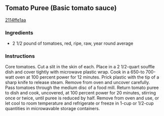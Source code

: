 ## Tomato Puree (Basic tomato sauce)

[2114ffe1aa](http://cooking.nytimes.com/recipes/6434)

### Ingredients

 - 2 1/2 pound of tomatoes, red, ripe, raw, year round average

### Instructions

Core tomatoes. Cut a slit in the skin of each. Place in a 2 1/2-quart souffle dish and cover tightly with microwave plastic wrap. Cook in a 650-to 700-watt oven at 100 percent power for 12 minutes. Prick plastic with the tip of a sharp knife to release steam. Remove from oven and uncover carefully. Pass tomatoes through the medium disc of a food mill. Return tomato puree to dish and cook, uncovered, at 100 percent power for 20 minutes, stirring once or twice, until puree is reduced by half. Remove from oven and use, or let cool to room temperature and refrigerate or freeze in 1-cup or 1/2-cup quantities in microwavable storage containers.